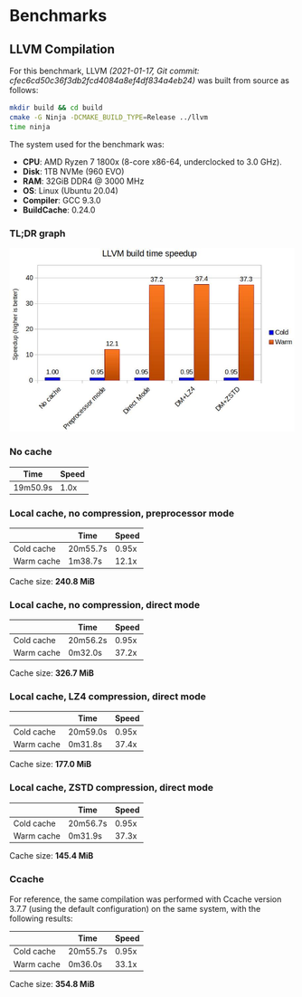 # Benchmarks

## LLVM Compilation

For this benchmark, LLVM *(2021-01-17, Git commit: cfec6cd50c36f3db2fcd4084a8ef4df834a4eb24)* was built from source as follows:

```sh
mkdir build && cd build
cmake -G Ninja -DCMAKE_BUILD_TYPE=Release ../llvm
time ninja
```

The system used for the benchmark was:

* **CPU**: AMD Ryzen 7 1800x (8-core x86-64, underclocked to 3.0 GHz).
* **Disk**: 1TB NVMe (960 EVO)
* **RAM**: 32GiB DDR4 @ 3000 MHz
* **OS**: Linux (Ubuntu 20.04)
* **Compiler**: GCC 9.3.0
* **BuildCache**: 0.24.0

### TL;DR graph

![LLVM build time speedup](llvm-benchmark-graph.jpg)

### No cache

| Time | Speed |
|---|---|
| 19m50.9s | 1.0x |

### Local cache, no compression, preprocessor mode

|  | Time | Speed |
|---|---|---|
| Cold cache | 20m55.7s | 0.95x |
| Warm cache | 1m38.7s | 12.1x |

Cache size: **240.8 MiB**

### Local cache, no compression, direct mode

|  | Time | Speed |
|---|---|---|
| Cold cache | 20m56.2s | 0.95x |
| Warm cache | 0m32.0s | 37.2x |

Cache size: **326.7 MiB**

### Local cache, LZ4 compression, direct mode

|  | Time | Speed |
|---|---|---|
| Cold cache | 20m59.0s | 0.95x |
| Warm cache | 0m31.8s | 37.4x |

Cache size: **177.0 MiB**

### Local cache, ZSTD compression, direct mode

|  | Time | Speed |
|---|---|---|
| Cold cache | 20m56.7s | 0.95x |
| Warm cache | 0m31.9s | 37.3x |

Cache size: **145.4 MiB**

### Ccache

For reference, the same compilation was performed with Ccache version 3.7.7 (using the default configuration) on the same system, with the following results:

|  | Time | Speed |
|---|---|---|
| Cold cache | 20m55.7s | 0.95x |
| Warm cache | 0m36.0s | 33.1x |

Cache size: **354.8 MiB**
